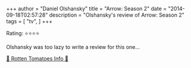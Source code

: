 +++
author = "Daniel Olshansky"
title = "Arrow: Season 2"
date = "2014-09-18T02:57:28"
description = "Olshansky's review of Arrow: Season 2"
tags = [
    "tv",
]
+++

Rating: ⭐⭐⭐⭐

Olshansky was too lazy to write a review for this one...

[🍅 Rotten Tomatoes Info 🍅](https://www.rottentomatoes.com//tv/arrow/s02)